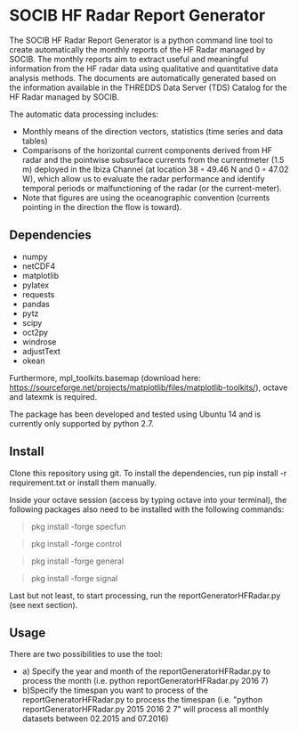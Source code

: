 # SOCIB HF Radar Report Generator

The SOCIB HF Radar Report Generator is a python command line tool to create automatically the monthly reports of the HF Radar managed by SOCIB. The monthly reports aim to extract useful and meaningful information from the HF radar data using qualitative and quantitative data analysis methods. The documents are automatically generated based on the information available in the THREDDS Data Server (TDS) Catalog for the HF Radar managed by SOCIB.

The automatic data processing includes:
- Monthly means of the direction vectors, statistics (time series and data tables) 
- Comparisons of the horizontal current components derived from HF radar and the pointwise subsurface currents from the currentmeter (1.5 m) deployed in the Ibiza Channel (at location 38 ◦ 49.46 N and 0 ◦ 47.02 W), which allow us to evaluate the radar performance and identify temporal periods or malfunctioning of the radar (or the current-meter).
- Note that figures are using the oceanographic convention (currents pointing in the direction the flow is toward).

## Dependencies
- numpy
- netCDF4
- matplotlib
- pylatex
- requests
- pandas
- pytz
- scipy
- oct2py
- windrose
- adjustText
- okean

Furthermore, mpl_toolkits.basemap (download here: https://sourceforge.net/projects/matplotlib/files/matplotlib-toolkits/), octave and latexmk is required.

The package has been developed and tested using Ubuntu 14 and is currently only supported by python 2.7.

## Install
Clone this repository using git. To install the dependencies, run pip install -r requirement.txt or install them manually.

Inside your octave session (access by typing octave into your terminal), the following packages also need to be installed with the following commands:

>pkg install -forge specfun

>pkg install -forge control

>pkg install -forge general

>pkg install -forge signal

Last but not least, to start processing, run the reportGeneratorHFRadar.py (see next section).

## Usage
There are two possibilities to use the tool:
- a) Specify the year and month of the reportGeneratorHFRadar.py to process the month (i.e. python reportGeneratorHFRadar.py 2016 7)
- b)Specify the timespan you want to process of the reportGeneratorHFRadar.py to process the timespan (i.e. "python reportGeneratorHFRadar.py 2015 2016 2 7" will process all monthly datasets between 02.2015 and 07.2016)
